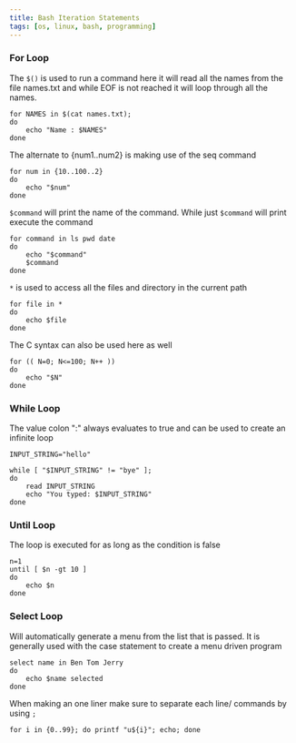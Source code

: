 ```yaml
---
title: Bash Iteration Statements
tags: [os, linux, bash, programming]
---
```


### For Loop

The `$()` is used to run a command here it will read all the names from the file names.txt and while EOF is not reached it will loop through all the names.

````shell
for NAMES in $(cat names.txt);
do
	echo "Name : $NAMES"
done
````

The alternate to {num1..num2} is making use of the seq command

````shell
for num in {10..100..2}
do
	echo "$num"
done
````

`$command` will print the name of the command. While just `$command` will print execute the command

````shell
for command in ls pwd date
do
	echo "$command"
	$command
done
````

`*` is used to access all the files and directory in the current path

````shell
for file in *
do
	echo $file
done
````

The C syntax can also be used here as well

````shell
for (( N=0; N<=100; N++ ))
do
	echo "$N"
done
````

### While Loop

The value colon ":" always evaluates to true and can be used to create an infinite loop

````shell
INPUT_STRING="hello"

while [ "$INPUT_STRING" != "bye" ];
do
	read INPUT_STRING
	echo "You typed: $INPUT_STRING"
done
````

### Until Loop

The loop is executed for as long as the condition is false

````shell
n=1
until [ $n -gt 10 ]
do
	echo $n
done
````

### Select Loop

Will automatically generate a menu from the list that is passed. It is generally used with the case statement to create a menu driven program

````shell
select name in Ben Tom Jerry
do
	echo $name selected
done
````

When making an one liner make sure to separate each line/ commands by using `;`

````shell
for i in {0..99}; do printf "u${i}"; echo; done
````